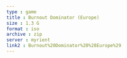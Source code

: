 ```yaml
---
type : game
title : Burnout Dominator (Europe)
size : 1.3 G
format : iso
archive : zip
server : myrient
link2 : Burnout%20Dominator%20%28Europe%29
---
```

